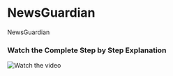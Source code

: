 # NewsGuardian
NewsGuardian 



### Watch the Complete Step by Step Explanation

![Watch the video](https://github.com/noorkhokhar99/NewsGuardian/blob/main/Screenshot%202024-02-02%20at%2010.40.01%20AM.png)
